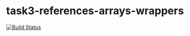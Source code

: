 # task3-references-arrays-wrappers

[![Build Status](https://travis-ci.com/itmo-java-basics-2020/task3-references-arrays-wrappers-dendnk968.svg?branch=master)](https://travis-ci.com/itmo-java-basics-2020/task3-references-arrays-wrappers-dendnk968)
